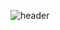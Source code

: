 ![header](https://capsule-render.vercel.app/api?type=rect&color=auto&height=240&section=header&text=TERSHIRE%20Control%20&%20Computer%20Vision&fontSize=47)
